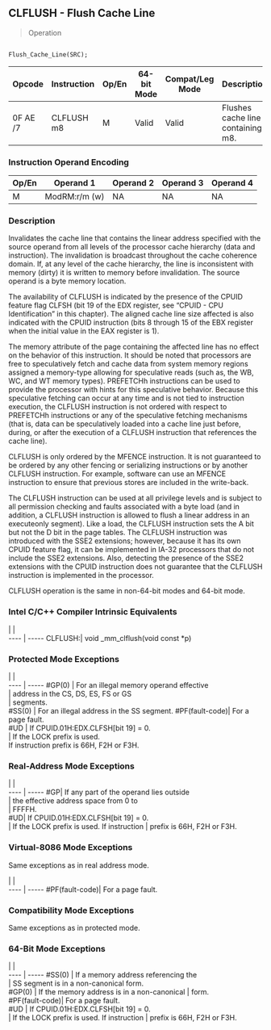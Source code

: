 ## CLFLUSH - Flush Cache Line

> Operation
``` slim

Flush_Cache_Line(SRC);

```

 Opcode  | Instruction| Op/En| 64-bit Mode| Compat/Leg Mode| Description                      
 ---  | --- | --- | --- | --- | ---
 0F AE /7| CLFLUSH m8 | M    | Valid      | Valid          | Flushes cache line containing m8.

### Instruction Operand Encoding
 Op/En| Operand 1    | Operand 2| Operand 3| Operand 4
 ---  | --- | --- | --- | ---
 M    | ModRM:r/m (w)| NA       | NA       | NA       

### Description
Invalidates the cache line that contains the linear address specified with the
source operand from all levels of the processor cache hierarchy (data and instruction).
The invalidation is broadcast throughout the cache coherence domain. If, at
any level of the cache hierarchy, the line is inconsistent with memory (dirty)
it is written to memory before invalidation. The source operand is a byte memory
location.

The availability of CLFLUSH is indicated by the presence of the CPUID feature
flag CLFSH (bit 19 of the EDX register, see “CPUID - CPU Identification” in this
chapter). The aligned cache line size affected is also indicated with the CPUID
instruction (bits 8 through 15 of the EBX register when the initial value in
the EAX register is 1).

The memory attribute of the page containing the affected line has no effect
on the behavior of this instruction. It should be noted that processors are
free to speculatively fetch and cache data from system memory regions assigned
a memory-type allowing for speculative reads (such as, the WB, WC, and WT memory
types). PREFETCHh instructions can be used to provide the processor with hints
for this speculative behavior. Because this speculative fetching can occur at
any time and is not tied to instruction execution, the CLFLUSH instruction is
not ordered with respect to PREFETCHh instructions or any of the speculative
fetching mechanisms (that is, data can be speculatively loaded into a cache
line just before, during, or after the execution of a CLFLUSH instruction that
references the cache line).

CLFLUSH is only ordered by the MFENCE instruction. It is not guaranteed to be
ordered by any other fencing or serializing instructions or by another CLFLUSH
instruction. For example, software can use an MFENCE instruction to ensure that
previous stores are included in the write-back.

The CLFLUSH instruction can be used at all privilege levels and is subject to
all permission checking and faults associated with a byte load (and in addition,
a CLFLUSH instruction is allowed to flush a linear address in an executeonly
segment). Like a load, the CLFLUSH instruction sets the A bit but not the D
bit in the page tables. The CLFLUSH instruction was introduced with the SSE2
extensions; however, because it has its own CPUID feature flag, it can be implemented
in IA-32 processors that do not include the SSE2 extensions. Also, detecting
the presence of the SSE2 extensions with the CPUID instruction does not guarantee
that the CLFLUSH instruction is implemented in the processor.

CLFLUSH operation is the same in non-64-bit modes and 64-bit mode.



### Intel C/C++ Compiler Intrinsic Equivalents
   | |  
---- | -----
 CLFLUSH:| void _mm_clflush(void const \*p)

### Protected Mode Exceptions
   | |  
---- | -----
 #GP(0)         | For an illegal memory operand effective  
                | address in the CS, DS, ES, FS or GS      
                | segments.                                
 #SS(0)         | For an illegal address in the SS segment.
 #PF(fault-code)| For a page fault.                        
 #UD            | If CPUID.01H:EDX.CLFSH[bit 19] = 0.      
                | If the LOCK prefix is used.              
If instruction prefix is 66H, F2H or F3H.


### Real-Address Mode Exceptions
   | |  
---- | -----
 #GP| If any part of the operand lies outside   
    | the effective address space from 0 to     
    | FFFFH.                                    
 #UD| If CPUID.01H:EDX.CLFSH[bit 19] = 0.       
    | If the LOCK prefix is used. If instruction
    | prefix is 66H, F2H or F3H.                

### Virtual-8086 Mode Exceptions
Same exceptions as in real address mode.

   | |  
---- | -----
 #PF(fault-code)| For a page fault.

### Compatibility Mode Exceptions
Same exceptions as in protected mode.


### 64-Bit Mode Exceptions
   | |  
---- | -----
 #SS(0)         | If a memory address referencing the        
                | SS segment is in a non-canonical form.     
 #GP(0)         | If the memory address is in a non-canonical
                | form.                                      
 #PF(fault-code)| For a page fault.                          
 #UD            | If CPUID.01H:EDX.CLFSH[bit 19] = 0.        
                | If the LOCK prefix is used. If instruction 
                | prefix is 66H, F2H or F3H.                 

